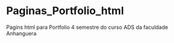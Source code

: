 # Paginas_Portfolio_html
Pagins html para Portfolio 4 semestre do curso ADS da faculdade Anhanguera
